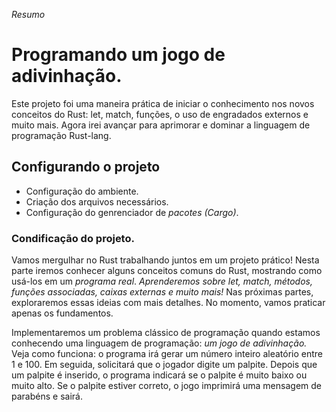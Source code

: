 
*Resumo*
	
#	Programando um jogo de adivinhação.
	
Este projeto foi uma maneira prática de iniciar o conhecimento nos novos conceitos do Rust: let, match, funções, o uso de engradados externos e muito mais. Agora irei avançar para aprimorar e dominar a linguagem de programação Rust-lang.

## Configurando o projeto

- Configuração do ambiente.
- Criação dos arquivos necessários.
- Configuração do genrenciador de *pacotes (Cargo)*.

### Condificação do projeto.

Vamos mergulhar no Rust trabalhando juntos em um projeto prático! Nesta parte iremos conhecer alguns conceitos comuns do Rust, mostrando como usá-los em um *programa real*. *Aprenderemos sobre let, match, métodos, funções associadas, caixas externas e muito mais!* Nas próximas partes, exploraremos essas ideias com mais detalhes. No momento, vamos praticar apenas os fundamentos.

Implementaremos um problema clássico de programação quando estamos conhecendo uma linguagem de programação: *um jogo de adivinhação.* Veja como funciona: o programa irá gerar um número inteiro aleatório entre 1 e 100. Em seguida, solicitará que o jogador digite um palpite. Depois que um palpite é inserido, o programa indicará se o palpite é muito baixo ou muito alto. Se o palpite estiver correto, o jogo imprimirá uma mensagem de parabéns e sairá.